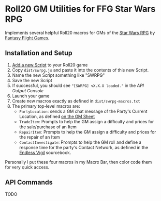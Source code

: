 # Roll20 GM Utilities for FFG Star Wars RPG

Implements several helpful Roll20 macros for GMs of the
[Star Wars RPG](https://www.fantasyflightgames.com/en/products/#/universe/star-wars) by
[Fantasy Flight Games](https://www.fantasyflightgames.com/).

## Installation and Setup

1. [Add a new Script](https://wiki.roll20.net/API:Use_Guide) to your Roll20 game
1. Copy `dist/swrpg.js` and paste it into the contents of this new Script.
1. Name the new Script something like "SWRPG"
1. Save the new Script
1. If successful, you should see `"[SWRPG] vX.X.X loaded."` in the *API Output Console*
1. Launch your game
1. Create new macros exactly as defined in `dist/swrpg-macros.txt`
1. The primary top-level macros are:
    * `PartyLocation`: sends a GM chat message of the Party's Current Location, as defined
        [on the GM Sheet](https://wiki.roll20.net/SWRPG-API-Compatible#General_Info)
    * `TradeItem`: Prompts to help the GM assign a difficulty and prices for the sale/purchase of an Item
    * `RepairItem`: Prompts to help the GM assign a difficulty and prices for the repair of an Item  
    * `ContactInvestigate`: Prompts to help the GM roll and define a response time for the party's Contact Network, as
        defined in the [Endless Vigil](https://www.fantasyflightgames.com/en/products/star-wars-force-and-destiny/products/endless-vigil/)
        sourcebook.
        
Personally I put these four macros in my Macro Bar, then color code them for very quick access.

## API Commands

TODO
